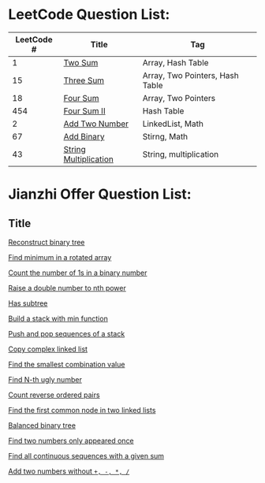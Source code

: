# LeetCode Question List:


 LeetCode # | Title | Tag
 -----------| ----- | ---
1 | [Two Sum](LeetCode/_001.md)| Array, Hash Table
15 | [Three Sum](LeetCode/_015.md) | Array, Two Pointers, Hash Table
18 | [Four Sum](LeetCode/_018.md) | Array, Two Pointers
454 | [Four Sum II](LeetCode/_454.md) | Hash Table
2 | [Add Two Number](LeetCode/_002.md) | LinkedList, Math
67 | [Add Binary](LeetCode/_067.md) | Stirng, Math
43 | [String Multiplication](LeetCode/_043.md) | String, multiplication



# Jianzhi Offer Question List:

 Title 
----------
[Reconstruct binary tree](Jianzhi/_04.md)

[Find minimum in a rotated array](Jianzhi/_06.md)

[Count the number of 1s in a binary number](Jianzhi/_11.md)

[Raise a double number to nth power](Jianzhi/_12.md)

[Has subtree](Jianzhi/_17.md)

[Build a stack with min function](Jianzhi/_20.md)

[Push and pop sequences of a stack](Jianzhi/_21.md)

[Copy complex linked list](Jianzhi/_25.md)

[Find the smallest combination value](Jianzhi/_32.md)

[Find N-th ugly number](Jianzhi/_33.md)

[Count reverse ordered pairs](Jianzhi/_35.md)

[Find the first common node in two linked lists](Jianzhi/_36.md)

[Balanced binary tree](Jianzhi/_39.md)

[Find two numbers only appeared once](Jianzhi/_40.md)

[Find all continuous sequences with a given sum](Jianzhi/_41.md)

[Add two numbers without `+, -, *, /`](Jianzhi/_48.md)
